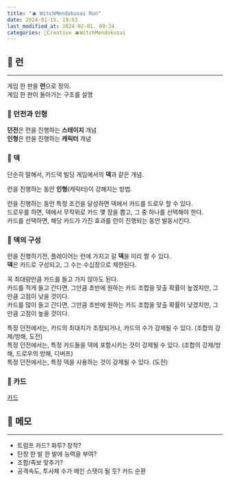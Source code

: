 ```yaml
---
title: "🫐 WitchMendokusai Run"
date: 2024-01-15. 19:53
last_modified_at: 2024-02-01. 09:34
categories: 🔖Creative 🫐WitchMendokusai
---
```


## 🎲 런

---

게임 한 판을 **런**으로 정의.  
게임 한 판이 돌아가는 구조를 설명  

### 👾 던전과 인형

**던전**은 런을 진행하는 **스테이지** 개념  
**인형**은 런을 진행하는 **캐릭터** 개념  

### 👾 덱

단순히 말해서, 카드덱 빌딩 게임에서의 **덱**과 같은 개념.  

런을 진행하는 동안 **인형**(캐릭터)이 강해지는 방법.  

런을 진행하는 동안 특정 조건을 달성하면 덱에서 카드를 드로우 할 수 있다.  
드로우를 하면, 덱에서 무작위로 카드 몇 장을 뽑고, 그 중 하나를 선택해야 한다.  
카드를 선택하면, 해당 카드가 가진 효과를 런이 진행되는 동안 발동시킨다.  

### 👾 덱의 구성

런을 진행하기전, 플레이어는 런에 가지고 갈 **덱**을 미리 짤 수 있다.  
**덱**은 카드로 구성되고, 그 수는 수십장으로 제한된다.  

꼭 최대량만큼 카드를 들고 가지 않아도 된다.  
카드를 적게 들고 간다면, 그만큼 초반에 원하는 카드 조합을 맞출 확률이 높겠지만, 그만큼 고점이 낮을 것이다.  
카드를 많이 들고 간다면, 그만큼 초반에 원하는 카드 조합을 맞출 확률이 낮겠지만, 그만큼 고점이 높을 것이다.  

특정 던전에서는, 카드의 최대치가 조정되거나, 카드의 수가 강제될 수 있다. (조합의 강제/방해, 도전)  
특정 던전에서는, 특정 카드들을 덱에 포함시키는 것이 강제될 수 있다. (조합의 강제/방해, 드로우의 방해, 디버프)  
특정 던전에서는, 특정 덱을 사용하는 것이 강제될 수 있다. (도전)  

### 👾 카드

[카드](https://mascari4615.github.io/posts/WitchIdle-Card/)

## 🎲 메모

---

- 트럼프 카드? 화투? 창작?
- 탄창 한 발 한 발에 능력을 부여?
- 조합/족보 맞추기?
- 공격속도, 투사체 수가 메인 스탯이 될 듯? 카드 순환
